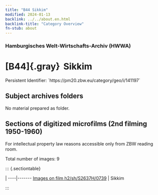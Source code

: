 ```yaml
---
title: "B44 Sikkim"
modified: 2024-01-13
backlink: ../../about.en.html
backlink-title: "Category Overview"
fn-stub: about
---
```


### Hamburgisches Welt-Wirtschafts-Archiv (HWWA)

# [B44]{.gray}&#8201; Sikkim

<div class="hint">Persistent Identifier: `https://pm20.zbw.eu/category/geo/i/141197`</div>







## Subject archives folders








No material prepared as folder.



<a id="filmsections" />

## Sections of digitized microfilms (2nd filming 1950-1960)

<p>For intellectual property law reasons accessible only from ZBW reading room.</p>



<p>Total number of images: 9</p>




::: {.sectiontable}

 | 
----|-------
<a class="btn" href="https://pm20.zbw.eu/film/h2/sh/S2637H/0739" rel="nofollow">Images on film h2/sh/S2637H/0739</a> | Sikkim


:::













